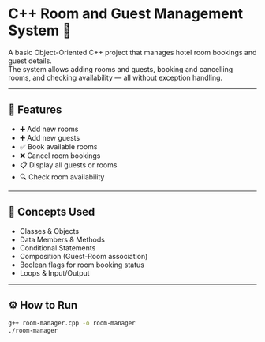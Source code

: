 # C++ Room and Guest Management System 🏨

A basic Object-Oriented C++ project that manages hotel room bookings and guest details.  
The system allows adding rooms and guests, booking and cancelling rooms, and checking availability — all without exception handling.

---

## 📌 Features

- ➕ Add new rooms  
- ➕ Add new guests  
- ✅ Book available rooms  
- ❌ Cancel room bookings  
- 📋 Display all guests or rooms  
- 🔍 Check room availability

---

## 🧠 Concepts Used

- Classes & Objects  
- Data Members & Methods  
- Conditional Statements  
- Composition (Guest-Room association)  
- Boolean flags for room booking status  
- Loops & Input/Output

---

## ⚙️ How to Run

```bash
g++ room-manager.cpp -o room-manager
./room-manager

